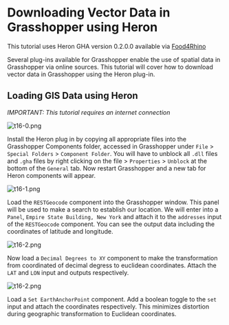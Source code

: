 # Downloading Vector Data in Grasshopper using Heron

This tutorial uses Heron GHA version 0.2.0.0 available via [Food4Rhino](http://www.food4rhino.com/project/heron?ufh)

Several plug-ins available for Grasshopper enable the use of spatial data in Grasshopper via online sources. This tutorial will cover how to download vector data in Grasshopper using the Heron plug-in.

## Loading GIS Data using Heron

*IMPORTANT: This tutorial requires an internet connection*

![t16-0.png](https://github.com/jai2125/gis_tutorials/blob/master/Images/Tutorial_16/t16-0.png)

Install the Heron plug in by copying all appropriate files into the Grasshopper Components folder, accessed in Grasshopper under `File` > `Special Folders` > `Component Folder`. You will have to unblock all `.dll` files and `.gha` files by right clicking on the file > `Properties` > `Unblock` at the bottom of the `General` tab. Now restart Grasshopper and a new tab for Heron components will appear.

![t16-1.png](https://github.com/jai2125/gis_tutorials/blob/master/Images/Tutorial_16/t16-1.png)

Load the `RESTGeocode` component into the Grasshopper window. This panel will be used to make a search to establish our location. We will enter into a `Panel`, `Empire State Building, New York` and attach it to the `addresses` input of the `RESTGeocode` component. You can see the output data including the coordinates of latitude and longitude.

![t16-2.png](https://github.com/jai2125/gis_tutorials/blob/master/Images/Tutorial_16/t16-2.png)

Now load a `Decimal Degrees to XY` component to make the transformation from coordinated of decimal degress to euclidean coordinates. Attach the `LAT` and `LON` input and outputs respectively.

![t16-2.png](https://github.com/jai2125/gis_tutorials/blob/master/Images/Tutorial_16/t16-2.png)

Load a `Set EarthAnchorPoint` component. Add a boolean toggle to the `set` input and attach the coordinates respectively. This minimizes distortion during geographic transformation to Euclidean coordinates.